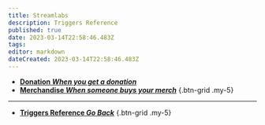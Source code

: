 ```yaml
---
title: Streamlabs
description: Triggers Reference
published: true
date: 2023-03-14T22:58:46.483Z
tags: 
editor: markdown
dateCreated: 2023-03-14T22:58:46.483Z
---
```


- [<i class="mdi mdi-cash primary--text"></i> **Donation *When you get a donation***](/Triggers/Streamlabs/Donation)
- [<i class="mdi mdi-account primary--text"></i> **Merchandise *When someone buys your merch***](/Triggers/Streamlabs/Merchandise)
{.btn-grid .my-5}

---

- [<i class="mdi mdi-chevron-left"></i>**Triggers Reference *Go Back***](/Triggers)
{.btn-grid .my-5}